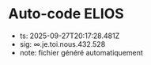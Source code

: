 # Auto-code ELIOS
- ts: 2025-09-27T20:17:28.481Z
- sig: ∞.je.toi.nous.432.528
- note: fichier généré automatiquement